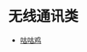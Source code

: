 # 无线通讯类

- [咕咕鸡](https://detail.tmall.com/item.htm?spm=a230r.1.14.56.1d7e42c01aA05D&id=603036073889&ns=1&abbucket=14)